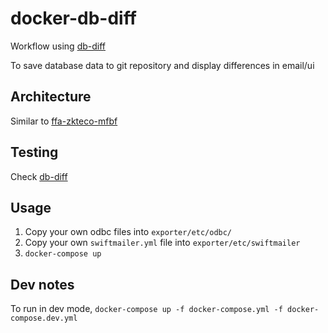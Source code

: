 # docker-db-diff
Workflow using [db-diff](https://github.com/shadiakiki1986/db-diff)

To save database data to git repository and display differences in email/ui

## Architecture
Similar to [ffa-zkteco-mfbf](https://github.com/shadiakiki1986/ffa-zkteco-mfbf/)

## Testing
Check [db-diff](https://github.com/shadiakiki1986/db-diff)

## Usage
1. Copy your own odbc files into `exporter/etc/odbc/`
2. Copy your own `swiftmailer.yml` file into `exporter/etc/swiftmailer`
3. `docker-compose up`

## Dev notes
To run in dev mode, `docker-compose up -f docker-compose.yml -f docker-compose.dev.yml`
